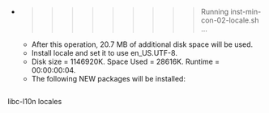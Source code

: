 * >>>>>>>>> Running inst-min-con-02-locale.sh ...
  * After this operation, 20.7 MB of additional disk space will be used.
  * Install locale and set it to use en_US.UTF-8.
  * Disk size = 1146920K. Space Used = 28616K. Runtime = 00:00:00:04.
  * The following NEW packages will be installed:
  ```bash
libc-l10n locales
  ```
